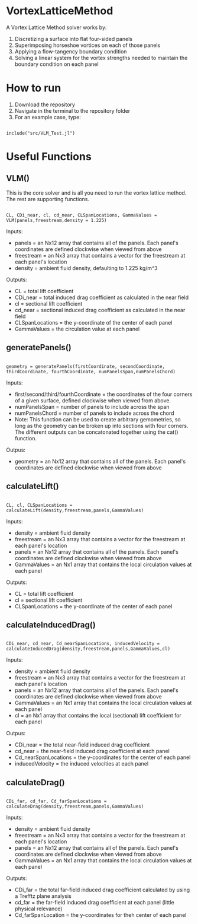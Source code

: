 # VortexLatticeMethod
A Vortex Lattice Method solver works by:

1. Discretizing a surface into flat four-sided panels
2. Superimposing horseshoe vortices on each of those panels
3. Applying a flow-tangency boundary condition
4. Solving a linear system for the vortex strengths needed to maintain the boundary condition on each panel

# How to run
1. Download the repository
2. Navigate in the terminal to the repository folder
3. For an example case, type:

<pre><code>
include("src/VLM_Test.jl")
</code></pre>

# Useful Functions

## VLM()

This is the core solver and is all you need to run the vortex lattice method. The rest are supporting functions.

<pre><code>
CL, CDi_near, cl, cd_near, CLSpanLocations, GammaValues = VLM(panels,freestream,density = 1.225)
</code></pre>

Inputs:
- panels = an Nx12 array that contains all of the panels. Each panel's coordinates are defined clockwise when viewed from above
- freestream = an Nx3 array that contains a vector for the freestream at each panel's location
- density = ambient fluid density, defaulting to 1.225 kg/m^3

Outputs:
- CL = total lift coefficient
- CDi_near = total induced drag coefficient as calculated in the near field
- cl = sectional lift coefficient
- cd_near = sectional induced drag coefficient as calculated in the near field
- CLSpanLocations = the y-coordinate of the center of each panel
- GammaValues = the circulation value at each panel

## generatePanels()
<pre><code>
geometry = generatePanels(firstCoordinate, secondCoordinate, thirdCoordinate, fourthCoordinate, numPanelsSpan,numPanelsChord)
</code></pre>

Inputs:
- first/second/third/fourthCoordinate = the coordinates of the four corners of a given surface, defined clockwise when viewed from above.
- numPanelsSpan = number of panels to include across the span
- numPanelsChord = number of panels to include across the chord
- Note: This function can be used to create arbitrary gemometries, so long as the geometry can be broken up into sections with four corners. The different outputs can be concatonated together using the cat() function.

Outpus:
- geometry = an Nx12 array that contains all of the panels. Each panel's coordinates are defined clockwise when viewed from above

## calculateLift()
<pre><code>
CL, cl, CLSpanLocations = calculateLift(density,freestream,panels,GammaValues)
</code></pre>

Inputs:
- density = ambient fluid density
- freestream = an Nx3 array that contains a vector for the freestream at each panel's location
- panels = an Nx12 array that contains all of the panels. Each panel's coordinates are defined clockwise when viewed from above
- GammaValues = an Nx1 array that contains the local circulation values at each panel

Outputs:
- CL = total lift coefficient
- cl = sectional lift coefficient
- CLSpanLocations = the y-coordinate of the center of each panel

## calculateInducedDrag()
<pre><code>
CDi_near, cd_near, Cd_nearSpanLocations, inducedVelocity = calculateInducedDrag(density,freestream,panels,GammaValues,cl)
</code></pre>

Inputs:
- density = ambient fluid density
- freestream = an Nx3 array that contains a vector for the freestream at each panel's location
- panels = an Nx12 array that contains all of the panels. Each panel's coordinates are defined clockwise when viewed from above
- GammaValues = an Nx1 array that contains the local circulation values at each panel
- cl = an Nx1 array that contains the local (sectional) lift coefficient for each panel

Outpus: 
- CDi_near = the total near-field induced drag coefficient
- cd_near = the near-field induced drag coefficient at each panel
- Cd_nearSpanLocations = the y-coordinates for the center of each panel
- inducedVelocity = the induced velocities at each panel

## calculateDrag()
<pre><code>
CDi_far, cd_far, Cd_farSpanLocations = calculateDrag(density,freestream,panels,GammaValues)
</code></pre>

Inputs:
- density = ambient fluid density
- freestream = an Nx3 array that contains a vector for the freestream at each panel's location
- panels = an Nx12 array that contains all of the panels. Each panel's coordinates are defined clockwise when viewed from above
- GammaValues = an Nx1 array that contains the local circulation values at each panel

Outputs:
- CDi_far = the total far-field induced drag coefficient calculated by using a Trefftz plane analysis
- cd_far = the far-field induced drag coefficient at each panel (little physical relevance)
- Cd_farSpanLocation = the y-coordinates for theh center of each panel
